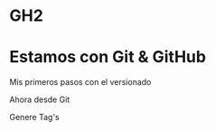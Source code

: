 # GH2
<h1>Estamos con Git & GitHub</h1>
Mis primeros pasos con el versionado</p>
Ahora desde Git</p>
Genere Tag's
